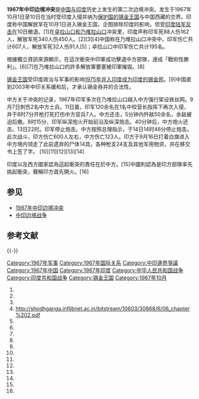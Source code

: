**1967年中印边境冲突**是[中国与](https://zh.wikipedia.org/wiki/中国 "wikilink")[印度](../Page/印度.md "wikilink")历史上发生的第二次边境冲突。发生于1967年10月1日至10日在当时受印度入侵并纳为[保护国的](https://zh.wikipedia.org/wiki/保护国 "wikilink")[锡金王国](../Page/锡金王国.md "wikilink")与中国西藏的交界。印度称中国解放军在10月1日进入锡金王国，企图排除印度的影响，但受[印度陆军反击在](https://zh.wikipedia.org/wiki/印度陆军 "wikilink")10日撤退。\[1\]在[卓拉山口和](https://zh.wikipedia.org/wiki/卓拉山口 "wikilink")[乃堆拉山口](../Page/乃堆拉山口.md "wikilink")冲突里，印度声称印军死88人伤162人，解放军死340人伤450人。\[2\]\[3\]\[4\]中国称在乃堆拉山口冲突中，印军伤亡共计607人，解放军死32人伤91人\[5\]；卓拉山口中印军伤亡共计195名。

根據獨立資訊來源顯示，在這次衝突中印軍成功擊退中方部隊，達成「戰術性勝利」。\[6\]\[7\]在乃堆拉山口的許多解放軍要塞被印軍摧毀。\[8\]

[锡金王国](../Page/锡金王国.md "wikilink")受印度政治与军事的影响[1975年并入印度成为印度的](../Page/1975年锡金君主制公民投票.md "wikilink")[锡金邦](../Page/锡金邦.md "wikilink")。\[9\]中国直到2003年中印关系缓和后，才承认锡金吞并的合法性。

中方关于冲突的记录，1967年印军多次在乃堆拉山口越入中方强行架设铁丝网。9月7日刺伤2名中方士兵。11日晨，印军120余名在1名中校营长指挥下再次入侵，并于8时7分开枪打死打伤中方官兵7人。中方还击，5分钟内歼敌50余名，余敌被迫后撤。8时15分，印军纵深炮火开始前沿及纵深炮击。40分钟后，中方炮火还击。13日22时。印军停止炮击。中方按照总理指示，于14日14时46分停止炮击。此次战斗，印方伤亡600人左右，中方伤亡123人。印方于9月16日打着白旗进入中方境内领走了此前遗弃的尸体14具，各种枪支24支及其他军用物资，并在移交书上签了字。 \[10\]\[11\]\[12\]\[13\]\[14\]

印度以及西方國家認為這起衝突的責任在於中方。\[15\]中國則認為是印方部隊率先挑起衝突，聲稱印方首先開火。\[16\]

## 参见

  - [1987年中印边境冲突](https://zh.wikipedia.org/wiki/1987年中印边境冲突 "wikilink")
  - [中印边境战争](../Page/中印边境战争.md "wikilink")

## 参考文献

{{-}}

[Category:1967年军事](https://zh.wikipedia.org/wiki/Category:1967年军事 "wikilink") [Category:1967年国际关系](https://zh.wikipedia.org/wiki/Category:1967年国际关系 "wikilink") [Category:中印邊界爭議](https://zh.wikipedia.org/wiki/Category:中印邊界爭議 "wikilink") [Category:1967年中国](https://zh.wikipedia.org/wiki/Category:1967年中国 "wikilink") [Category:1967年印度](https://zh.wikipedia.org/wiki/Category:1967年印度 "wikilink") [Category:中华人民共和国战争](https://zh.wikipedia.org/wiki/Category:中华人民共和国战争 "wikilink") [Category:印度共和国战争](https://zh.wikipedia.org/wiki/Category:印度共和国战争 "wikilink") [Category:锡金王国](https://zh.wikipedia.org/wiki/Category:锡金王国 "wikilink") [Category:1967年10月](https://zh.wikipedia.org/wiki/Category:1967年10月 "wikilink")

1.
2.
3.
4.  <http://shodhganga.inflibnet.ac.in/bitstream/10603/30868/6/06_chapter%202.pdf>
5.
6.
7.
8.
9.
10.
11.
12.
13.
14.
15.
16.